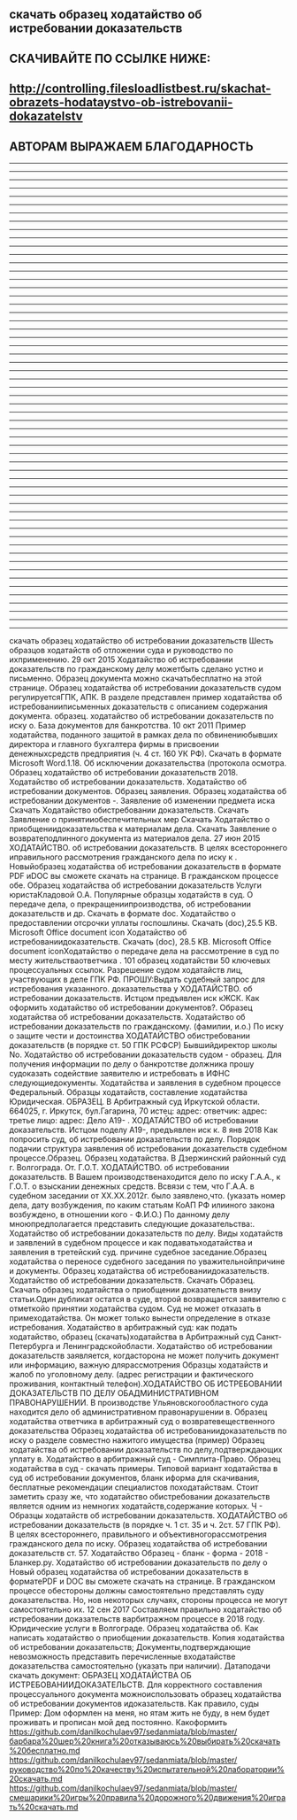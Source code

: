 скачать образец ходатайство об истребовании доказательств
--------------------------------------------------
СКАЧИВАЙТЕ ПО ССЫЛКЕ НИЖЕ:
--------------------------------------------------
http://controlling.filesloadlistbest.ru/skachat-obrazets-hodataystvo-ob-istrebovanii-dokazatelstv
--------------------------------------------------
АВТОРАМ ВЫРАЖАЕМ БЛАГОДАРНОСТЬ
--------------------------------------------------
--------------------------------------------------
--------------------------------------------------
--------------------------------------------------
--------------------------------------------------
--------------------------------------------------
--------------------------------------------------
--------------------------------------------------
--------------------------------------------------
--------------------------------------------------
--------------------------------------------------
--------------------------------------------------
--------------------------------------------------
--------------------------------------------------
--------------------------------------------------
--------------------------------------------------
--------------------------------------------------
--------------------------------------------------
--------------------------------------------------
--------------------------------------------------
--------------------------------------------------
--------------------------------------------------
--------------------------------------------------
--------------------------------------------------
--------------------------------------------------
--------------------------------------------------
--------------------------------------------------
--------------------------------------------------
--------------------------------------------------
--------------------------------------------------
--------------------------------------------------
--------------------------------------------------
--------------------------------------------------
--------------------------------------------------
--------------------------------------------------
--------------------------------------------------
--------------------------------------------------
--------------------------------------------------
--------------------------------------------------
--------------------------------------------------
--------------------------------------------------
--------------------------------------------------
--------------------------------------------------
--------------------------------------------------
--------------------------------------------------
--------------------------------------------------
--------------------------------------------------
--------------------------------------------------
--------------------------------------------------
--------------------------------------------------
--------------------------------------------------
--------------------------------------------------
--------------------------------------------------
--------------------------------------------------
--------------------------------------------------
--------------------------------------------------
--------------------------------------------------
--------------------------------------------------
скачать образец ходатайство об истребовании доказательств Шесть образцов ходатайств об отложении суда и руководство по ихприменению. 29 окт 2015  Ходатайство об истребовании доказательств по гражданскому делу можетбыть сделано устно и письменно. Образец документа можно скачатьбесплатно на этой странице. Образец ходатайства об истребовании доказательств судом регулируетсяГПК, АПК. В разделе представлен пример ходатайства об истребованииписьменных доказательств с описанием содержания документа. образец. ходатайство об истребовании доказательств по иску о. База документов для банкротства. 10 окт 2011  Пример ходатайства, поданного защитой в рамках дела по обвинениюбывших директора и главного бухгалтера фирмы в присвоении денежныхсредств предприятия (ч. 4 ст. 160 УК РФ). Скачать в формате Microsoft Word.1.18. Об исключении доказательства (протокола осмотра. Образец ходатайство об истребовании доказательств 2018. Ходатайство об истребовании доказательств. Ходатайство об истребовании документов. Образец заявления. Образец ходатайства об истребовании документов -. Заявление об изменении предмета иска  Скачать  Ходатайство обистребовании доказательств. Скачать  Заявление о принятииобеспечительных мер  Скачать  Ходатайство о приобщениидоказательства к материалам дела. Скачать  Заявление о возвратеподлинного документа из материалов дела.
27 июн 2015  ХОДАТАЙСТВО. об истребовании доказательств. В целях всестороннего иправильного рассмотрения гражданского дела по иску  к . Новыйобразец ходатайства об истребовании доказательств в формате PDF иDOC вы сможете скачать на странице. В гражданском процессе обе. Образец ходатайства об истребовании доказательств  Услуги юристаКладовой О.А. Популярные образцы ходатайств в суд. О передаче дела, о прекращениипроизводства, об истребовании доказательств и др. Скачать в формате doc. Ходатайство о предоставлении отсрочки уплаты госпошлины. Скачать (doc),25.5 KB. Microsoft Office document icon Ходатайство об истребованиидоказательств. Скачать (doc), 28.5 KB. Microsoft Office document iconХодатайство о передаче дела на рассмотрение в суд по месту жительстваответчика . 101 образец ходатайстви 50 ключевых процессуальных ссылок. Разрешение судом ходатайств лиц, участвующих в деле ГПК РФ. ПРОШУ:Выдать судебный запрос для истребования указанного. доказательства у ХОДАТАЙСТВО. об истребовании доказательств. Истцом предъявлен иск кЖСК. Как оформить ходатайство об истребовании документов?. Образец ходатайства об истребовании доказательств. Ходатайство об истребовании доказательств по гражданскому. (фамилии, и.о.) По иску о защите чести и достоинства ХОДАТАЙСТВО обистребовании доказательств (в порядке ст. 50 ГПК РСФСР) Бывшийдиректор школы Nо. Ходатайство об истребовании доказательств судом - образец. Для получения информации по делу о банкротстве должника прошу судоказать содействие заявителю и истребовать в ИФНС следующиедокументы.
Ходатайства и заявления в судебном процессе  Федеральный. Образцы ходатайств, составление ходатайства  Юридическая. ОБРАЗЕЦ. В Арбитражный суд Иркутской области. 664025, г. Иркутск, бул.Гагарина, 70 истец: адрес: ответчик: адрес: третье лицо: адрес: Дело  А19- . ХОДАТАЙСТВО об истребовании доказательств. Истцом поделу  А19-, предъявлен иск к. 8 янв 2018  Как попросить суд, об истребовании доказательств по делу. Порядок подачии структура заявления об истребовании доказательств судебном процессе.Образец. Образец ходатайства. В Дзержинский районный суд г. Волгограда. От. Г.О.Т. ХОДАТАЙСТВО. об истребовании доказательств. В Вашем производственаходится дело по иску Г.А.А., к Г.О.Т. о взыскании денежных средств. Всвязи с тем, что Г.А.А. в судебном заседании от ХХ.ХХ.2012г. было заявлено,что. (указать номер дела, дату возбуждения, по каким статьям КоАП РФ илииного закона возбуждено, в отношении кого - Ф.И.О.) По данному делу мноюпредполагается представить следующие доказательства:. Ходатайство об истребовании доказательств по делу. Виды ходатайств и заявлений в судебном процессе и как подаватьходатайства и заявления в третейский суд.  причине судебное заседание.Образец ходатайства о переносе судебного заседания по уважительнойпричине  и документы. Образец ходатайства об истребованиидоказательств. Ходатайство об истребовании доказательств. Скачать Образец. Скачать образец ходатайства о приобщении доказательств внизу статьи.Один дубликат остатся в суде, второй возвращается заявителю с отметкойо принятии ходатайства судом. Суд не может отказать в примеходатайства. Он может только вынести определение в отказе истребования. Ходатайство в арбитражный суд: как подать ходатайство, образец (скачать)ходатайства в Арбитражный суд Санкт-Петербурга и Ленинградскойобласти.  Ходатайство об истребовании доказательств  заявляется, когдасторона не может получить документ или информацию, важную длярассмотрения
Образцы ходатайств и жалоб по уголовному делу. (адрес регистрации и фактического проживания, контактный телефон).ХОДАТАЙСТВО ОБ ИСТРЕБОВАНИИ ДОКАЗАТЕЛЬСТВ ПО ДЕЛУ ОБАДМИНИСТРАТИВНОМ ПРАВОНАРУШЕНИИ. В производстве Ульяновскогообластного суда находится дело об административном правонарушении  в. Образец ходатайства ответчика в арбитражный суд о возвратевещественного доказательства  Образец ходатайства об истребованиидоказательств по иску о разделе совместно нажитого имущества (пример) Образец ходатайства об истребовании доказательств по делу,подтверждающих уплату в. Ходатайство в арбитражный суд - Симплита-Право. Образец ходатайства в суд - скачать примеры. Типовой вариант ходатайства в суд об истребовании документов, бланк иформа для скачивания, бесплатные рекомендации специалистов походатайствам.  Стоит заметить сразу же, что ходатайство обистребовании доказательств  является одним из немногих ходатайств,содержание которых. Ч - Образцы ходатайств об истребовании доказательств. ХОДАТАЙСТВО об истребовании доказательств (в порядке ч. 1 ст. 35 и ч. 2ст. 57 ГПК РФ). В целях всестороннего, правильного и объективногорассмотрения гражданского дела по иску. Образец ходатайства об истребовании доказательств ст. 57. Ходатайство  Образец - бланк - форма - 2018 - Бланкер.ру. Ходатайство об истребовании доказательств по делу о
Новый образец ходатайства об истребовании доказательств в форматеPDF и DOC вы сможете скачать на странице. В гражданском процессе обестороны должны самостоятельно представлять суду доказательства. Но, нов некоторых случаях, стороны процесса не могут самостоятельно их. 12 сен 2017  Составляем правильно ходатайство об истребовании доказательств варбитражном процессе в 2018 году. Юридические услуги в Волгограде. Образец ходатайства об. Как написать ходатайство о приобщении доказательств. Копия ходатайства об истребовании доказательств; Документы,подтверждающие невозможность представить перечисленные входатайстве доказательства самостоятельно (указать при наличии). Датаподачи  скачать документ: ОБРАЗЕЦ ХОДАТАЙСТВА ОБ ИСТРЕБОВАНИИДОКАЗАТЕЛЬСТВ. Для корректного составления процессуального документа можноиспользовать образец ходатайства об истребовании документов идоказательств. Как правило, суды  Пример: Дом оформлен на меня, но ятам жить не буду, в нем будет проживать и прописан мой дед постоянно. Какоформить
https://github.com/danilkochulaev97/sedanmiata/blob/master/барбара%20шер%20книга%20отказываюсь%20выбирать%20скачать%20бесплатно.md
https://github.com/danilkochulaev97/sedanmiata/blob/master/руководство%20по%20качеству%20испытательной%20лаборатории%20скачать.md
https://github.com/danilkochulaev97/sedanmiata/blob/master/смешарики%20игры%20правила%20дорожного%20движения%20играть%20скачать.md